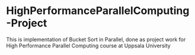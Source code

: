 # HighPerformanceParallelComputing-Project
This is implementation of Bucket Sort in Parallel, done as project work for High Performance Parallel Computing course at Uppsala University
